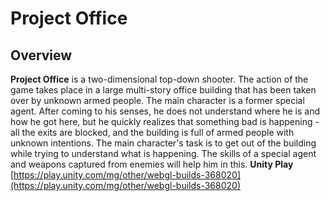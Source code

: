 # Project Office
## Overview
**Project Office** is a two-dimensional top-down shooter. The action of the game takes place in a large multi-story office building that has been taken over by unknown armed people. The main character is a former special agent. After coming to his senses, he does not understand where he is and how he got here, but he quickly realizes that something bad is happening - all the exits are blocked, and the building is full of armed people with unknown intentions. The main character's task is to get out of the building while trying to understand what is happening. The skills of a special agent and weapons captured from enemies will help him in this.
**Unity Play** [https://play.unity.com/mg/other/webgl-builds-368020](https://play.unity.com/mg/other/webgl-builds-368020)
